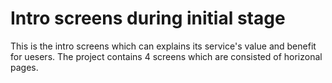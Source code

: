 # Intro screens during initial stage

This is the intro screens which can explains its service's value and benefit for uesers.
The project contains 4 screens which are consisted of horizonal pages.